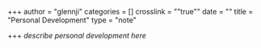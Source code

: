 +++
author = "glennji"
categories = []
crosslink = "\"true\""
date = ""
title = "Personal Development"
type = "note"

+++
_describe personal development here_
